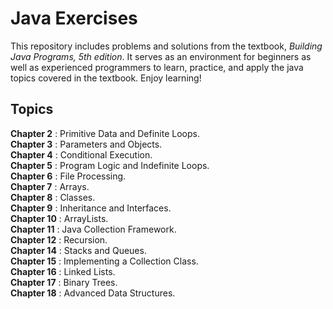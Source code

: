# Java Exercises

This repository includes problems and solutions from the textbook, *Building Java Programs, 5th edition*. It serves as an environment for beginners as well as experienced programmers to learn, practice, and apply the java topics covered in the textbook. Enjoy learning!

## Topics

**Chapter 2** : Primitive Data and Definite Loops.<br/>
**Chapter 3** : Parameters and Objects.<br/>
**Chapter 4** : Conditional Execution.<br/>
**Chapter 5** : Program Logic and Indefinite Loops.<br/>
**Chapter 6** : File Processing.<br/>
**Chapter 7** : Arrays.<br/>
**Chapter 8** : Classes.<br/>
**Chapter 9** : Inheritance and Interfaces.<br/>
**Chapter 10** : ArrayLists.<br/>
**Chapter 11** : Java Collection Framework.<br/>
**Chapter 12** : Recursion.<br/>
**Chapter 14** : Stacks and Queues.<br/>
**Chapter 15** : Implementing a Collection Class.<br/>
**Chapter 16** : Linked Lists.<br/>
**Chapter 17** : Binary Trees.<br/>
**Chapter 18** : Advanced Data Structures.<br/>
